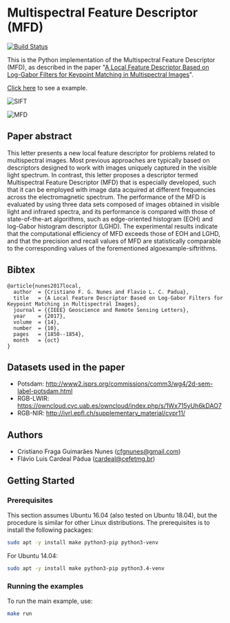 # Multispectral Feature Descriptor (MFD)

[![Build Status](https://travis-ci.org/cfgnunes/mfd.svg?branch=master)](https://travis-ci.org/cfgnunes/mfd)

This is the Python implementation of the Multispectral Feature Descriptor (MFD), as described in the paper "[A Local Feature Descriptor Based on Log-Gabor Filters for Keypoint Matching in Multispectral Images](https://ieeexplore.ieee.org/document/8024177)".

[Click here](https://github.com/cfgnunes/mfd/blob/master/MatchingExample.ipynb) to see a example.

![SIFT](screenshots/example_sift.png)

![MFD](screenshots/example_mfd.png)

## Paper abstract

This letter presents a new local feature descriptor for problems related to multispectral images.
Most previous approaches are typically based on descriptors designed to work with images uniquely captured in the visible light spectrum.
In contrast, this letter proposes a descriptor termed Multispectral Feature Descriptor (MFD) that is especially developed, such that it can be employed with image data acquired at different frequencies across the electromagnetic spectrum.
The performance of the MFD is evaluated by using three data sets composed of images obtained in visible light and infrared spectra, and its performance is compared with those of state-of-the-art algorithms, such as edge-oriented histogram (EOH) and log-Gabor histogram descriptor (LGHD).
The experimental results indicate that the computational efficiency of MFD exceeds those of EOH and LGHD, and that the precision and recall values of MFD are statistically comparable to the corresponding values of the forementioned algoexample-siftrithms.

## Bibtex

```TeX
@article{nunes2017local,
  author  = {Cristiano F. G. Nunes and Flavio L. C. Padua},
  title   = {A Local Feature Descriptor Based on Log-Gabor Filters for Keypoint Matching in Multispectral Images},
  journal = {{IEEE} Geoscience and Remote Sensing Letters},
  year    = {2017},
  volume  = {14},
  number  = {10},
  pages   = {1850--1854},
  month   = {oct}
}
```

## Datasets used in the paper

* Potsdam: <http://www2.isprs.org/commissions/comm3/wg4/2d-sem-label-potsdam.html>
* RGB-LWIR: <https://owncloud.cvc.uab.es/owncloud/index.php/s/1Wx715yUh6kDAO7>
* RGB-NIR: <http://ivrl.epfl.ch/supplementary_material/cvpr11/>

## Authors

* Cristiano Fraga Guimarães Nunes (<cfgnunes@gmail.com>)
* Flávio Luis Cardeal Pádua (<cardeal@cefetmg.br>)

## Getting Started

### Prerequisites

This section assumes Ubuntu 16.04 (also tested on Ubuntu 18.04), but the procedure is similar for other Linux distributions. The prerequisites is to install the following packages:

```sh
sudo apt -y install make python3-pip python3-venv
```

For Ubuntu 14.04:

```sh
sudo apt -y install make python3-pip python3.4-venv
```

### Running the examples

To run the main example, use:

```sh
make run
```
